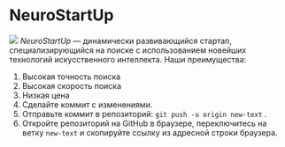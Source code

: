 # NeuroStartUp
![](https://netology-code.github.io/git-homeworks/introduction/assets/logo.png)
*NeuroStartUp* — динамически развивающийся стартап, специализирующийся на поиске с использованием новейших технологий искусственного интеллекта.
Наши преимущества:
1. Высокая точность поиска
2. Высокая скорость поиска
3. Низкая цена
4. Сделайте коммит с изменениями.   
5. Отправьте коммит в репозиторий: ```git push -u origin new-text``` .
6. Откройте репозиторий на GitHub в браузере, переключитесь на ветку ```new-text``` и скопируйте ссылку из адресной строки браузера.
